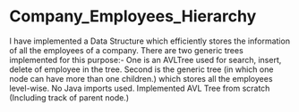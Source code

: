 # Company_Employees_Hierarchy

I have implemented a Data Structure which efficiently stores the information of all the employees of a company. 
There are two generic trees implemented for this purpose:- 
One is an AVLTree used for search, insert, delete of employee in the tree. Second is the generic tree (in which one node can have more than one children.) which stores all the employees level-wise.
No Java imports used. Implemented AVL Tree from scratch (Including track of parent node.)
